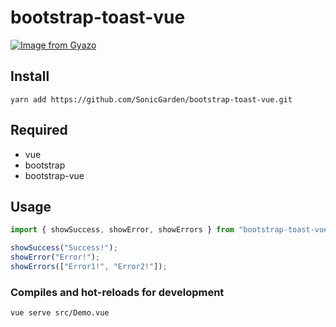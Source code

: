 # bootstrap-toast-vue

[![Image from Gyazo](https://i.gyazo.com/cb9c171434d5c2280448f6fb6fe46e54.gif)](https://gyazo.com/cb9c171434d5c2280448f6fb6fe46e54)

## Install

```
yarn add https://github.com/SonicGarden/bootstrap-toast-vue.git
```

## Required

- vue
- bootstrap
- bootstrap-vue

## Usage

```javascript
import { showSuccess, showError, showErrors } from "bootstrap-toast-vue";

showSuccess("Success!");
showError("Error!");
showErrors(["Error1!", "Error2!"]);
```

### Compiles and hot-reloads for development

```
vue serve src/Demo.vue
```

